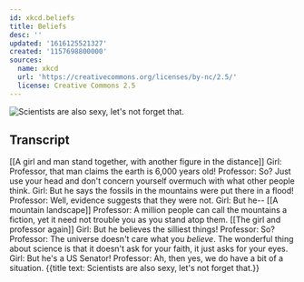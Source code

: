 ```yaml
---
id: xkcd.beliefs
title: Beliefs
desc: ''
updated: '1616125521327'
created: '1157698800000'
sources:
  name: xkcd
  url: 'https://creativecommons.org/licenses/by-nc/2.5/'
  license: Creative Commons 2.5
---
```

![Scientists are also sexy, let's not forget that.](https://imgs.xkcd.com/comics/beliefs.jpg)

## Transcript
[[A girl and man stand together, with another figure in the distance]]
Girl: Professor, that man claims the earth is 6,000 years old!
Professor: So? Just use your head and don't concern yourself overmuch with what other people think.
Girl: But he says the fossils in the mountains were put there in a flood!
Professor: Well, evidence suggests that they were not.
Girl: But he--
[[A mountain landscape]]
Professor: A million people can call the mountains a fiction, yet it need not trouble you as you stand atop them.
[[The girl and professor again]]
Girl: But he believes the silliest things!
Professor: So?
Professor: The universe doesn't care what you _believe_. The wonderful thing about science is that it doesn't ask for your faith, it just asks for your eyes.
Girl: But he's a US Senator!
Professor: Ah, then yes, we do have a bit of a situation.
{{title text: Scientists are also sexy, let's not forget that.}}
